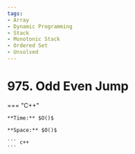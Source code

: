 ```yaml
---
tags:
- Array
- Dynamic Programming
- Stack
- Monotonic Stack
- Ordered Set
- Unsolved
---
```



# 975. Odd Even Jump

=== "C++"

    **Time:** $O()$

    **Space:** $O()$

    ``` c++
    ```